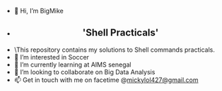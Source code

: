 - 👋 Hi, I’m BigMike
- ## <h2 align="center"> 'Shell Practicals'</h2>
- \This repository contains my solutions to Shell commands practicals.
- 👀 I’m interested in Soccer
- 🌱 I’m currently learning at AIMS senegal
- 💞️ I’m looking to collaborate on Big Data Analysis
- 📫 Get in touch with me on facetime @mickylol427@gmail.com

<!---
Michael-Attoh/Michael-Attoh is a ✨ special ✨ repository because its `README.md` (this file) appears on your GitHub profile.
You can click the Preview link to take a look at your changes.
--->
